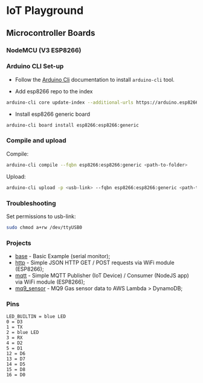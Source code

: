 # IoT Playground

## Microcontroller Boards

### NodeMCU (V3 ESP8266)

### Arduino CLI Set-up

- Follow the [Arduino Cli](https://github.com/arduino/arduino-cli) documentation to install `arduino-cli` tool.

- Add esp8266 repo to the index

```sh
arduino-cli core update-index --additional-urls https://arduino.esp8266.com/stable/package_esp8266com_index.json
```
- Install esp8266 generic board

```sh
arduino-cli board install esp8266:esp8266:generic
```

### Compile and upload

Compile:

```sh
arduino-cli compile --fqbn esp8266:esp8266:generic <path-to-folder>
```

Upload:

```sh
arduino-cli upload -p <usb-link> --fqbn esp8266:esp8266:generic <path-to-folder>
```

### Troubleshooting

Set permissions to usb-link:
```sh
sudo chmod a+rw /dev/ttyUSB0
```


### Projects

- [base](nodemcu_esp8266/base/) - Basic Example (serial monitor);
- [http](nodemcu_esp8266/http/) - Simple JSON HTTP GET / POST requests via WiFi module (ESP8266);
- [mqtt](nodemcu_esp8266/mqtt/) - Simple MQTT Publisher (IoT Device) / Consumer (NodeJS app) via WiFi module (ESP8266);
- [mq9_sensor](nodemcu_esp8266/mq9_sensor) - MQ9 Gas sensor data to AWS Lambda > DynamoDB;

### Pins

```
LED_BUILTIN = blue LED
0 = D3
1 = TX
2 = blue LED
3 = RX
4 = D2
5 = D1
12 = D6
13 = D7
14 = D5
15 = D8
16 = D0
```


